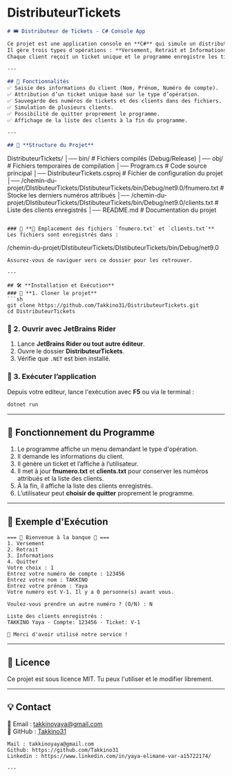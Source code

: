 # DistributeurTickets


```md
# 🎟️ Distributeur de Tickets - C# Console App

Ce projet est une application console en **C#** qui simule un distributeur automatique de tickets pour une banque.  
Il gère trois types d'opérations : **Versement, Retrait et Informations**.  
Chaque client reçoit un ticket unique et le programme enregistre les tickets émis dans un fichier.

---

## 📌 Fonctionnalités  
✅ Saisie des informations du client (Nom, Prénom, Numéro de compte).  
✅ Attribution d’un ticket unique basé sur le type d’opération.
✅ Sauvegarde des numéros de tickets et des clients dans des fichiers.  
✅ Simulation de plusieurs clients.  
✅ Possibilité de quitter proprement le programme.
✅ Affichage de la liste des clients à la fin du programme.

---

## 📂 **Structure du Projet**
```
DistributeurTickets/
│── bin/                 # Fichiers compilés (Debug/Release)
│── obj/                 # Fichiers temporaires de compilation
│── Program.cs           # Code source principal
│── DistributeurTickets.csproj # Fichier de configuration du projet
│── /chemin-du-projet/DIstibuteurTickets/DIstibuteurTickets/bin/Debug/net9.0/fnumero.txt          # Stocke les derniers numéros attribués
│── /chemin-du-projet/DIstibuteurTickets/DIstibuteurTickets/bin/Debug/net9.0/clients.txt          # Liste des clients enregistrés
│── README.md            # Documentation du projet
```

### 📌 **📄 Emplacement des fichiers `fnumero.txt` et `clients.txt`**  
Les fichiers sont enregistrés dans :  
```
/chemin-du-projet/DIstibuteurTickets/DIstibuteurTickets/bin/Debug/net9.0
```
Assurez-vous de naviguer vers ce dossier pour les retrouver.

---

## 🛠 **Installation et Exécution**
### 🔹 **1. Cloner le projet**
```sh
git clone https://github.com/Takkino31/DistributeurTickets.git
cd DistributeurTickets
```

### 🔹 **2. Ouvrir avec JetBrains Rider**  
1. Lance **JetBrains Rider ou tout autre éditeur**.  
2. Ouvre le dossier **DistributeurTickets**.  
3. Vérifie que `.NET` est bien installé.  

### 🔹 **3. Exécuter l’application**
Depuis votre editeur, lance l'exécution avec **F5** ou via le terminal :  
```sh
dotnet run
```

---

## 🔄 **Fonctionnement du Programme**
1. Le programme affiche un menu demandant le type d'opération.  
2. Il demande les informations du client.  
3. Il génère un ticket et l’affiche à l’utilisateur.  
4. Il met à jour **fnumero.txt** et **clients.txt** pour conserver les numéros attribués et la liste des clients.  
5. À la fin, il affiche la liste des clients enregistrés.  
6. L’utilisateur peut **choisir de quitter** proprement le programme.

---

## 🤖 **Exemple d'Exécution**
```
=== 🏦 Bienvenue à la banque 🏦 ===
1. Versement
2. Retrait
3. Informations
4. Quitter
Votre choix : 1
Entrez votre numéro de compte : 123456
Entrez votre nom : TAKKINO
Entrez votre prénom : Yaya
Votre numéro est V-1. Il y a 0 personne(s) avant vous.

Voulez-vous prendre un autre numéro ? (O/N) : N

Liste des clients enregistrés :
TAKKINO Yaya - Compte: 123456 - Ticket: V-1

👋 Merci d'avoir utilisé notre service !
```

---

## 📜 **Licence**
Ce projet est sous licence MIT. Tu peux l'utiliser et le modifier librement.

---

## 💡 **Contact**
📧 Email : [takkinoyaya@gmail.com](mailto:takkinoyaya@gmail.com)  
📌 GitHub : [Takkino31](https://github.com/Takkino31)  
```
Mail : takkinoyaya@gmail.com
Github: https://github.com/Takkino31
Linkedin : https://www.linkedin.com/in/yaya-elimane-var-a15722174/

---



